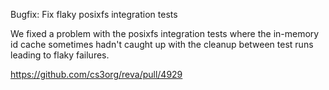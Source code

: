 Bugfix: Fix flaky posixfs integration tests

We fixed a problem with the posixfs integration tests where the in-memory id cache sometimes hadn't caught up with the cleanup between test runs leading to flaky failures.

https://github.com/cs3org/reva/pull/4929

